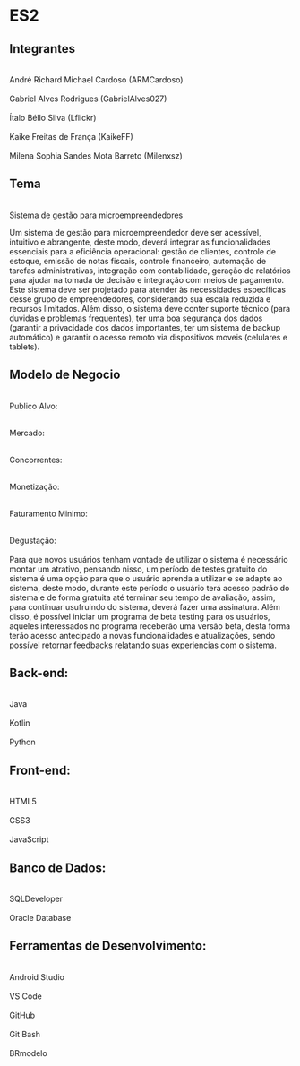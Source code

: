 # ES2
## Integrantes

<br>André Richard Michael Cardoso (ARMCardoso)</br>
<br>Gabriel Alves Rodrigues (GabrielAlves027)</br>
<br>Ítalo Béllo Silva (Lflickr)</br>
<br>Kaike Freitas de França (KaikeFF)</br>
<br>Milena Sophia Sandes Mota Barreto (Milenxsz) </br>

## Tema
<br>Sistema de gestão para microempreendedores

Um sistema de gestão para microempreendedor deve ser acessível, intuitivo e abrangente, deste modo, deverá integrar as funcionalidades essenciais para a eficiência operacional: gestão de clientes, controle de estoque, emissão de notas fiscais, controle financeiro, automação de tarefas administrativas, integração com contabilidade, geração de relatórios para ajudar na tomada de decisão e integração com meios de pagamento.	Este sistema deve ser projetado para atender às necessidades específicas desse grupo de empreendedores, considerando sua escala reduzida e recursos limitados. Além disso, o sistema deve conter suporte técnico (para duvidas e problemas frequentes), ter uma boa segurança dos dados (garantir a privacidade dos dados importantes, ter um sistema de backup automático) e garantir o acesso remoto via dispositivos moveis (celulares e tablets).

## Modelo de Negocio

<br>Publico Alvo:</br>

<br>Mercado:</br>

<br>Concorrentes:</br>

<br>Monetização:</br>

<br>Faturamento Minimo:</br>

<br>Degustação:</br>
<br>Para que novos usuários tenham vontade de utilizar o sistema é necessário montar um atrativo, pensando nisso, um período de testes gratuito do sistema é uma opção para que o usuário aprenda a utilizar e se adapte ao sistema, deste modo, durante este período o usuário terá acesso padrão do sistema e de forma gratuita até terminar seu tempo de avaliação, assim, para continuar usufruindo do sistema, deverá fazer uma assinatura.
Além disso, é possível iniciar um programa de beta testing para os usuários, aqueles interessados no programa receberão uma versão beta, desta forma terão acesso antecipado a novas funcionalidades e atualizações, sendo possível retornar feedbacks relatando suas experiencias com o sistema.
</br>

## Back-end:
<br>Java</br>
<br>Kotlin</br>
<br>Python</br>

## Front-end:
<br>HTML5</br>
<br>CSS3</br>
<br>JavaScript</br>

## Banco de Dados:
<br>SQLDeveloper</br>
<br>Oracle Database</br>

## Ferramentas de Desenvolvimento:
<br>Android Studio</br>
<br>VS Code</br>
<br>GitHub</br>
<br>Git Bash</br>
<br>BRmodelo</br>
